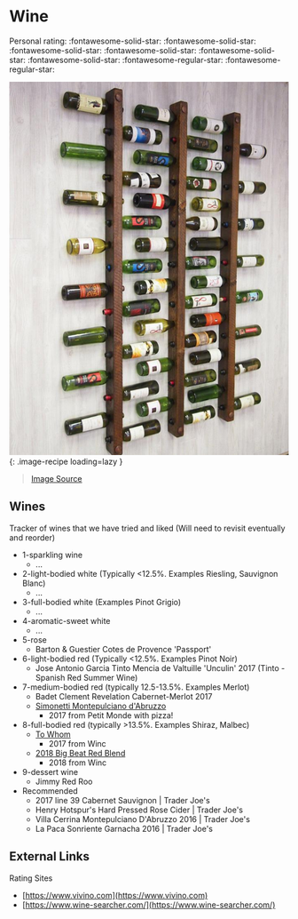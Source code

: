 <!-- Needs Manual Review -->

<!-- Do not modify sections with "AUTO-*". They are updated by make.py -->

# Wine

<!-- rating=3; (User can specify rating on scale of 1-5) -->
<!-- AUTO-UserRating -->
Personal rating: :fontawesome-solid-star: :fontawesome-solid-star: :fontawesome-solid-star: :fontawesome-solid-star: :fontawesome-solid-star: :fontawesome-solid-star: :fontawesome-regular-star: :fontawesome-regular-star:
<!-- /AUTO-UserRating -->

<!-- name_image=wine.jpg; (User can specify image name) -->
<!-- AUTO-Image -->
![wine.jpg](./wine.jpg){: .image-recipe loading=lazy }
<!-- /AUTO-Image -->

> [Image Source](https://www.etsy.com/listing/101490371/wine-rack-16-bottle-ladders-set-of-3)

## Wines

Tracker of wines that we have tried and liked (Will need to revisit eventually and reorder)

* 1-sparkling wine
    * ...
* 2-light-bodied white (Typically <12.5%. Examples Riesling, Sauvignon Blanc)
    * ...
* 3-full-bodied white (Examples Pinot Grigio)
    * ...
* 4-aromatic-sweet white
    * ...
* 5-rose
    * Barton & Guestier Cotes de Provence 'Passport'
* 6-light-bodied red (Typically <12.5%. Examples Pinot Noir)
    * Jose Antonio Garcia Tinto Mencia de Valtuille 'Unculin' 2017  (Tinto - Spanish Red Summer Wine)
* 7-medium-bodied red (typically 12.5-13.5%. Examples Merlot)
    * Badet Clement Revelation Cabernet-Merlot 2017
    * [Simonetti Montepulciano d'Abruzzo](https://www.vivino.com/simonetti-montepulciano-d-abruzzo/w/1652301)
        * 2017 from Petit Monde with pizza!
* 8-full-bodied red (typically >13.5%. Examples Shiraz, Malbec)
    * [To Whom](https://www.vivino.com/to-whom-red/w/7084318)
        * 2017 from Winc
    * [2018 Big Beat Red Blend](https://www.winc.com/wines/2018-big-beat-red-blend-12540)
        * 2018 from Winc
* 9-dessert wine
    * Jimmy Red Roo
* Recommended
    * 2017 line 39 Cabernet Sauvignon | Trader Joe's
    * Henry Hotspur's Hard Pressed Rose Cider | Trader Joe's
    * Villa Cerrina Montepulciano D'Abruzzo 2016 | Trader Joe's
    * La Paca Sonriente Garnacha 2016 | Trader Joe's

## External Links

Rating Sites

* [https://www.vivino.com](https://www.vivino.com)
* [https://www.wine-searcher.com/](https://www.wine-searcher.com/)

